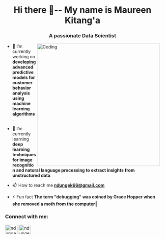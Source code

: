 <h1 align="center">Hi there 👋-- My name is Maureen Kitang'a</h1>
<h3 align="center">A passionate Data Scientist</h3>
<img align="right" alt="Coding" width="400" src="https://media.tenor.com/AlUkiGkR2j8AAAAM/new-game-ahagon-umiko-programming.gif">


- 🔭 I’m currently working on **developing advanced predictive models for customer behavior analysis using machine learning algorithms**.

- 🌱 I’m currently learning **deep learning techniques for image recognition and natural language processing to extract insights from unstructured data**.

- 📫 How to reach me **ndungek66@gmail.com**

- ⚡ Fun fact **The term "debugging" was coined by Grace Hopper when she removed a moth from the computer👀**

<h3 align="left">Connect with me:</h3>
<p align="left">
<a href="https://twitter.com/__ndunge" target="blank"><img align="center" src="https://raw.githubusercontent.com/rahuldkjain/github-profile-readme-generator/master/src/images/icons/Social/twitter.svg" alt="ndungek" height="30" width="40" /></a>
<a href="https://www.linkedin.com/in/maureen-kitang-a-301908204/" target="blank"><img align="center" src="https://raw.githubusercontent.com/rahuldkjain/github-profile-readme-generator/master/src/images/icons/Social/linked-in-alt.svg" alt="ndungek" height="30" width="40" /></a>
</p>
